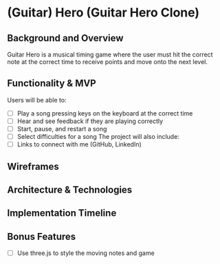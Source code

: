 # (Guitar) Hero (Guitar Hero Clone)
## Background and Overview
Guitar Hero is a musical timing game where the user must hit the correct note at the correct time to receive points and move onto the next level.

## Functionality & MVP
Users will be able to:
 - [ ] Play a song pressing keys on the keyboard at the correct time
 - [ ] Hear and see feedback if they are playing correctly
 - [ ] Start, pause, and restart a song
 - [ ] Select difficulties for a song
The project will also include:
 - [ ] Links to connect with me (GitHub, LinkedIn)

## Wireframes

## Architecture & Technologies

## Implementation Timeline

## Bonus Features
 - [ ] Use three.js to style the moving notes and game
